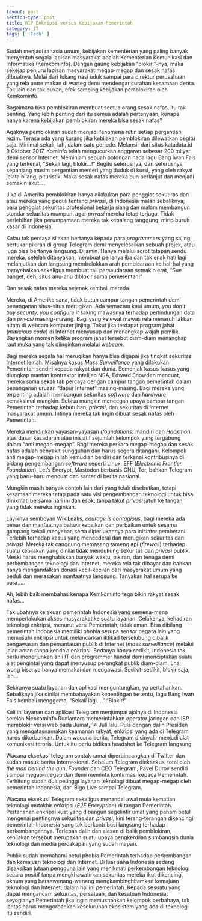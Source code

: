 ```yaml
---
layout: post
section-type: post
title: RIP Enkripsi versus Kebijakan Pemerintah
category: IT
tags: [ 'Tech' ]
---
```



Sudah menjadi rahasia umum, kebijakan kementerian yang paling banyak menyentuh segala lapisan masyarakat adalah Kementerian Komunikasi dan Informatika (Kemkominfo). Dengan gaung kebijakan “blokir!”-nya, maka sekejap penjuru lapisan masyarakat megap-megap dan sesak nafas dibuatnya. Mulai dari tukang nasi uduk sampai para direktur perusahaan yang rela antre makan di warteg demi mendengar curahan kesamaan derita. Tak lain dan tak bukan, efek samping kebijakan pemblokiran oleh Kemkominfo. 

Bagaimana bisa pemblokiran membuat semua orang sesak nafas, itu tak penting. Yang lebih penting dari itu semua adalah pertanyaan, kenapa hanya karena kebijakan pemblokiran mereka bisa sesak nafas? 

Agaknya pemblokiran sudah menjadi fenomena rutin setiap pergantian rezim. Terasa ada yang kurang jika kebijakan pemblokiran dilewatkan begitu saja. Minimal sekali, lah, dalam satu periode. Melansir dari situs katadata.id 9 Oktober 2017, Kominfo telah mengucurkan anggaran sebesar 200 milyar demi sensor Internet. Meminjam sebuah potongan nada lagu Bang Iwan Fals yang terkenal, “Sekali lagi, blokir…!” Begitu seterusnya, dan seterusnya sepanjang musim pergantian menteri yang duduk di kursi, yang oleh rakyat jelata bilang, pituristik. Maka sesak nafas mereka pun berlanjut dan menjadi semakin akut…. 

Jika di Amerika pemblokiran hanya dilakukan para penggiat sekutiras dan atau mereka yang peduli tentang <i>privasi</i>, di Indonesia malah sebaliknya;
para penggiat sekuritas profesional bekerja siang dan malam membangun standar sekuritas mumpuni agar <i>privasi</i> mereka tetap terjaga. Tidak berlebihan jika perumpamaan mereka tak kepalang tanggung, mirip buruh kasar di Indonesia. 

Kalau tak percaya silakan bertanya kepada para <i>programmers</i> yang saling bertukar pikiran di group Telegram demi menyelesaikan sebuah projek, atau juga bisa bertanya langsung. Dijamin. Hanya melalui sorot tatapan sendu mereka, setelah ditanyakan, membuat penanya iba dan tak enak hati lagi melanjutkan dan langsung membelokkan arah pembicaraan ke hal-hal yang menyebalkan sekaligus membuat tali persaudaraan semakin erat, “Sue banget, deh, situs anu-anu diblokir sama pemerentah!” 

Dan sesak nafas mereka sejenak kembali mereda. 

Mereka, di Amerika sana, tidak butuh campur tangan pemerintah demi penanganan situs-situs merugikan. Ada semacam kaul umum, <i>you don’t buy security, you configure it</i> saking mawasnya terhadap perlindungan data dan <i>privasi</i> masing-masing. Bagi yang kelewat mawas rela menaruh lakban hitam di webcam komputer jinjing. Takut jika terdapat program jahat (<i>malicious code</i>) di Internet menyusup dan menangkap wajah pemilik. Bayangkan momen ketika program jahat tersebut diam-diam menangkap raut muka yang tak diinginkan melalui <i>webcam</i>. 

Bagi mereka segala hal merugikan hanya bisa digapai jika tingkat sekuritas Internet lemah. Misalnya kasus <i>Mass Surveillance</i> yang dilakukan Pemerintah sendiri kepada rakyat dan dunia. Semenjak kasus-kasus yang diungkap mantan kontraktor intelijen NSA, Edward Snowden mencuat, mereka sama sekali tak percaya dengan campur tangan pemerintah dalam penanganan urusan “dapur Internet” masing-masing. Bagi mereka yang terpenting adalah membangun sekuritas <i>software</i> dan <i>hardware</i> semaksimal mungkin. Sebisa mungkin mencegah upaya campur tangan Pemerintah terhadap kebutuhan, <i>privasi</i>, dan sekuritas di Internet masyarakat umum. Intinya mereka tak ingin dibuat sesak nafas oleh Pemerintah. 

Mereka mendirikan yayasan-yayasan <i>(foundations)</i> mandiri dan <i>Hackthon</i> atas dasar kesadaran atau inisiatif sejumlah kelompok yang tergabung dalam “anti megap-megap”. Bagi mereka perkara megap-megap dan sesak nafas adalah penyakit sungguhan dan harus segera ditangani. Kelompok anti megap-megap inilah kemudian berdiri dan terkenal kontribusinya di bidang pengembangan <i>software</i> seperti Linux, EFF (<i>Electronic Frontier Foundation</i>), Let’s Encrypt, Mastodon berbasis GNU, Tor, bahkan Telegram yang baru-baru mencuat dan santar di berita nasional. 
  
Mungkin masih banyak contoh lain dari yang telah disebutkan, tetapi kesamaan mereka tetap pada satu visi pengembangan teknologi untuk bisa dinikmati bersama hari ini dan esok, tanpa takut <i>privasi</i> jatuh ke tangan yang tidak mereka inginkan. 

Layiknya semboyan WikiLeaks, <i>courage is contagious</i>, bagi mereka ada benar dan manfaatnya bahwa kebaikan dan perbaikan untuk sesama gampang sekali menyebar, serta diperlukannya para inisiator pemberani. Terlebih terhadap kasus yang mencederai dan merugikan sekuritas dan <i>privasi</i>. Mereka tak canggung memasang tameng api (<i>firewall</i>) terhadap suatu kebijakan yang dinilai tidak mendukung sekuritas dan <i>privasi</i> publik. Meski harus menghabiskan banyak waktu, pikiran, dan tenaga demi perkembangan teknologi dan Internet, mereka rela tak dibayar dan bahkan hanya mengandalkan donasi kecil-kecilan dari masyarakat umum yang peduli dan merasakan manfaatnya langsung. Tanyakan hal serupa ke para…..

Ah, lebih baik membahas kenapa Kemkominfo tega bikin rakyat sesak nafas… 

Tak ubahnya kelakuan pemerintah Indonesia yang semena-mena memperlakukan akses masyarakat ke suatu layanan. Celakanya, kehadiran teknologi enkripsi, menurut versi Pemerintah, tidak aman. Bisa dibilang pemerintah Indonesia memiliki phobia serupa sensor negara lain yang memusuhi enkripsi untuk melancarkan iktikad terselubung dibalik pengawasan dan pemantauan publik di Internet (<i>mass surveillance</i>) melalui jalan aman tanpa kendala enkripsi. Bedanya hanya sedikit, Indonesia tak perlu menerjunkan ahli IT dan programmer handal demi menciptakan suatu alat pengintai yang dapat menyusup perangkat publik diam-diam. Lha, wong bisanya hanya memakai dan mengawasi. Sedikit-sedikit, blokir saja, lah...

Sekiranya suatu layanan dan aplikasi menguntungkan, ya pertahankan. Sebaliknya jika dinilai membahayakan kepentingan tertentu, lagu Bang Iwan Fals kembali menggema, “Sekali lagi….”
“Blokir!” 

Kali ini layanan dan aplikasi Telegram menjumpai ajalnya di Indonesia setelah Menkominfo Rudiantara memerintahkan operator jaringan dan ISP memblokir versi web pada Jumat, 14 Juli lalu. Pula dengan dalih Presiden yang mengatasnamakan keamanan rakyat, enkripsi yang ada di Telegram harus dikorbankan. Dalam wacana berita, Telegram disinyalir menjadi alat komunikasi teroris. Untuk itu perlu bidikan headshot ke Telegram langsung. 

Wacana eksekusi telegram sontak ramai diperbincangkan di Twitter dan sudah masuk berita Internasional. Sebelum Telegram dieksekusi total oleh <i>the man behind the gun</i>, <i>Founder</i> dan CEO Telegram, Pavel Durov sendiri sampai megap-megap dan demi meminta konfirmasi kepada Pemerintah. Terhitung sudah dua petinggi layanan teknologi dibuat megap-megap oleh pemerintah Indonesia, dari Bigo Live sampai Telegram. 

Wacana eksekusi Telegram sekaligus menandai awal mula kematian teknologi mutakhir enkripsi (<i>E2E Encryption</i>) di tangan Pemerintah. Pertahanan enkripsi kuat yang dibangun segelintir umat yang paham betul mengenai pentingnya sekuritas dan <i>privasi</i>, kini terang-terangan dikencingi pemerintah Indonesia yang tak berkontribusi langsung terhadap perkembangannya. Terlepas dalih dan alasan di balik pemblokiran, kebijakan tersebut merupakan suatu upaya pengkerdilan sumbangsih dunia teknologi dan media percakapan yang sudah mapan. 

Publik sudah memahami betul phobia Pemerintah terhadap perkembangan dan kemajuan teknologi dan Internet. Di luar sana Indonesia sedang disaksikan jutaan pengguna lain yang menikmati perkembangan teknologi secara positif tanpa mengkhawatirkan sekuritas mereka ikut dikencingi oknum yang bersewenang-wenang mengkambinghitamkan kemajuan teknologi dan Internet, dalam hal ini pemerintah. Kepada sesuatu yang dapat mengancam sekuritas, persatuan, dan kesatuan Indonesia: seyogianya Pemerintah jika ingin memusnahkan kelompok berbahaya, tak lantas harus mengorbankan keseluruhan ekosistem yang ada di teknologi itu sendiri.

